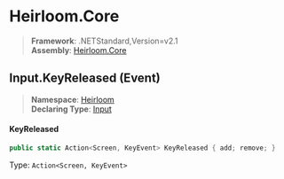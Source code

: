 # Heirloom.Core

> **Framework**: .NETStandard,Version=v2.1  
> **Assembly**: [Heirloom.Core][0]

## Input.KeyReleased (Event)

> **Namespace**: [Heirloom][0]  
> **Declaring Type**: [Input][1]

#### KeyReleased

```cs
public static Action<Screen, KeyEvent> KeyReleased { add; remove; }
```

Type: `Action<Screen, KeyEvent>`

[0]: ../../../Heirloom.Core.md
[1]: ../Input.md

